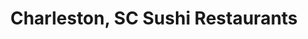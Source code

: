---
layout: city
title: Charleston, SC Sushi Restaurants
permalink: /south-carolina/charleston/
stateAbbr: SC
stateName: South Carolina
cityName: Charleston
---